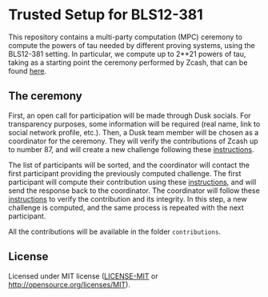 # Trusted Setup for BLS12-381

This repository contains a multi-party computation (MPC) ceremony to compute the powers of tau needed by different proving systems, using the BLS12-381 setting. In particular, we compute up to 2**21 powers of tau, taking as a starting point the ceremony performed by Zcash, that can be found [here](https://github.com/ZcashFoundation/powersoftau-attestations/tree/master).

## The ceremony

First, an open call for participation will be made through Dusk socials. For transparency purposes, some information will be required (real name, link to social network profile, etc.). Then, a Dusk team member will be chosen as a coordinator for the ceremony. They will verify the contributions of Zcash up to number 87, and will create a new challenge following these [instructions](instructions/VERIFY.md).

The list of participants will be sorted, and the coordinator will contact the first participant providing the previously computed challenge. The first participant will compute their contribution using these [instructions](instructions/CONTRIBUTE.md), and will send the response back to the coordinator. The coordinator will follow these [instructions](instructions/COORDINATOR.md) to verify the contribution and its integrity. In this step, a new challenge is computed, and the same process is repeated with the next participant.

All the contributions will be available in the folder `contributions`.

## License

Licensed under MIT license ([LICENSE-MIT](LICENSE) or http://opensource.org/licenses/MIT).